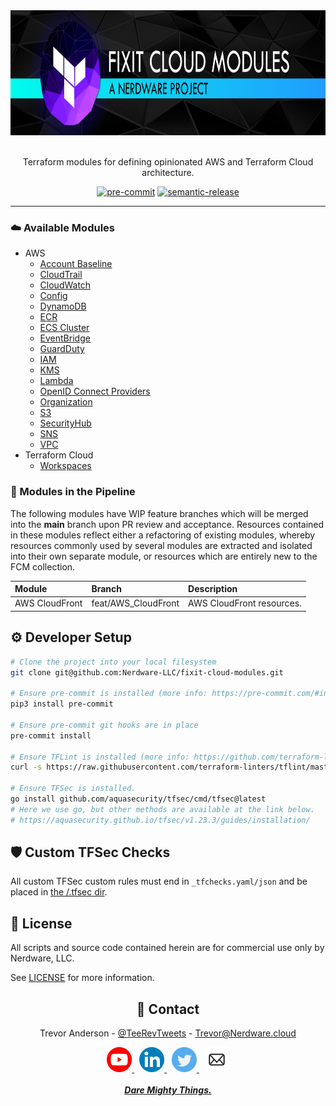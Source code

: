 <div align="center">

  <a href="https://www.youtube.com/channel/UCguSCK_j1obMVXvv-DUS3ng">
    <img src="/.github/assets/FCM_repo_banner.png" height="200" />
  </a>
  <br><br>

Terraform modules for defining opinionated AWS and Terraform Cloud architecture.

[![pre-commit][pre-commit-shield]](https://github.com/pre-commit/pre-commit)
[![semantic-release][semantic-shield]](https://github.com/semantic-release/semantic-release)

</div>

---

### ☁️ Available Modules

- AWS
  - [Account Baseline](/AWS_AccountBaseline/README.md)
  - [CloudTrail](/AWS_CloudTrail/README.md)
  - [CloudWatch](/AWS_CloudWatch/README.md)
  - [Config](/AWS_Config/README.md)
  - [DynamoDB](/AWS_DynamoDB/README.md)
  - [ECR](/AWS_ECR/README.md)
  - [ECS Cluster](/AWS_ECS_Cluster/README.md)
  - [EventBridge](/AWS_EventBridge/README.md)
  - [GuardDuty](/AWS_GuardDuty/README.md)
  - [IAM](/AWS_IAM/README.md)
  - [KMS](/AWS_KMS/README.md)
  - [Lambda](/AWS_Lambda/README.md)
  - [OpenID Connect Providers](/AWS_OpenID_Connect_Providers/README.md)
  - [Organization](/AWS_Organization/README.md)
  - [S3](/AWS_S3/README.md)
  - [SecurityHub](/AWS_SecurityHub/README.md)
  - [SNS](/AWS_SNS/README.md)
  - [VPC](/AWS_VPC/README.md)
- Terraform Cloud
  - [Workspaces](/TFC_Workspaces/README.md)

### 🚧 Modules in the Pipeline

The following modules have WIP feature branches which will be merged into the **main** branch upon PR review and acceptance. Resources contained in these modules reflect either a refactoring of existing modules, whereby resources commonly used by several modules are extracted and isolated into their own separate module, or resources which are entirely new to the FCM collection.

| **Module**     | **Branch**          | **Description**           |
| :------------- | :------------------ | :------------------------ |
| AWS CloudFront | feat/AWS_CloudFront | AWS CloudFront resources. |

## ⚙️ Developer Setup

```bash
# Clone the project into your local filesystem
git clone git@github.com:Nerdware-LLC/fixit-cloud-modules.git

# Ensure pre-commit is installed (more info: https://pre-commit.com/#install)
pip3 install pre-commit

# Ensure pre-commit git hooks are in place
pre-commit install

# Ensure TFLint is installed (more info: https://github.com/terraform-linters/tflint#readme)
curl -s https://raw.githubusercontent.com/terraform-linters/tflint/master/install_linux.sh | bash

# Ensure TFSec is installed.
go install github.com/aquasecurity/tfsec/cmd/tfsec@latest
# Here we use go, but other methods are available at the link below.
# https://aquasecurity.github.io/tfsec/v1.23.3/guides/installation/
```

## 🛡️ Custom TFSec Checks

All custom TFSec custom rules must end in `_tfchecks.yaml/json` and be placed in [the /.tfsec dir](/.tfsec/README.md).

## 📝 License

All scripts and source code contained herein are for commercial use only by Nerdware, LLC.

See [LICENSE](/LICENSE) for more information.

<div align="center">

## 💬 Contact

Trevor Anderson - [@TeeRevTweets](https://twitter.com/teerevtweets) - [Trevor@Nerdware.cloud](mailto:trevor@nerdware.cloud)

  <a href="https://www.youtube.com/channel/UCguSCK_j1obMVXvv-DUS3ng">
    <img src="/.github/assets/YouTube_icon_circle.svg" height="40" />
  </a>
  &nbsp;
  <a href="https://www.linkedin.com/in/meet-trevor-anderson/">
    <img src="/.github/assets/LinkedIn_icon_circle.svg" height="40" />
  </a>
  &nbsp;
  <a href="https://twitter.com/TeeRevTweets">
    <img src="/.github/assets/Twitter_icon_circle.svg" height="40" />
  </a>
  &nbsp;
  <a href="mailto:trevor@nerdware.cloud">
    <img src="/.github/assets/email_icon_circle.svg" height="40" />
  </a>
  <br><br>

  <a href="https://daremightythings.co/">
    <strong><i>Dare Mighty Things.</i></strong>
  </a>

</div>

<!-- LINKS -->

[pre-commit-shield]: https://img.shields.io/badge/pre--commit-33A532.svg?logo=pre-commit&logoColor=F8B424&labelColor=gray
[semantic-shield]: https://img.shields.io/badge/%20%20%F0%9F%93%A6%F0%9F%9A%80-semantic--release-E10079.svg
[fixit-cloud-live]: https://github.com/Nerdware-LLC/fixit-cloud-live
